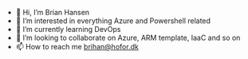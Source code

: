 - 👋 Hi, I’m Brian Hansen
- 👀 I’m interested in everything Azure and Powershell related
- 🌱 I’m currently learning DevOps
- 💞️ I’m looking to collaborate on Azure, ARM template, IaaC and so on
- 📫 How to reach me brihan@hofor.dk

<!---
Surfer2635/Surfer2635 is a ✨ special ✨ repository because its `README.md` (this file) appears on your GitHub profile.
You can click the Preview link to take a look at your changes.
--->
